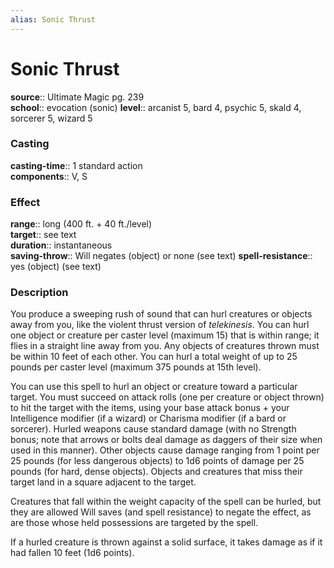 ```yaml
---
alias: Sonic Thrust
---
```


# Sonic Thrust 

**source**:: Ultimate Magic pg. 239  
**school**:: evocation (sonic)
**level**:: arcanist 5, bard 4, psychic 5, skald 4, sorcerer 5, wizard 5

### Casting 

**casting-time**:: 1 standard action  
**components**:: V, S

### Effect 

**range**:: long (400 ft. + 40 ft./level)  
**target**:: see text  
**duration**:: instantaneous  
**saving-throw**:: Will negates (object) or none (see text)
**spell-resistance**:: yes (object) (see text)

### Description 

You produce a sweeping rush of sound that can hurl creatures or objects away from you, like the violent thrust version of *telekinesis*. You can hurl one object or creature per caster level (maximum 15) that is within range; it flies in a straight line away from you. Any objects of creatures thrown must be within 10 feet of each other. You can hurl a total weight of up to 25 pounds per caster level (maximum 375 pounds at 15th level).  
  
You can use this spell to hurl an object or creature toward a particular target. You must succeed on attack rolls (one per creature or object thrown) to hit the target with the items, using your base attack bonus + your Intelligence modifier (if a wizard) or Charisma modifier (if a bard or sorcerer). Hurled weapons cause standard damage (with no Strength bonus; note that arrows or bolts deal damage as daggers of their size when used in this manner). Other objects cause damage ranging from 1 point per 25 pounds (for less dangerous objects) to 1d6 points of damage per 25 pounds (for hard, dense objects). Objects and creatures that miss their target land in a square adjacent to the target.  
  
Creatures that fall within the weight capacity of the spell can be hurled, but they are allowed Will saves (and spell resistance) to negate the effect, as are those whose held possessions are targeted by the spell.  
  
If a hurled creature is thrown against a solid surface, it takes damage as if it had fallen 10 feet (1d6 points).
